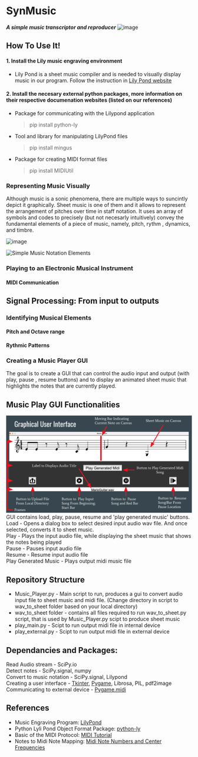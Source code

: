 # SynMusic
_**A simple music transcriptor and reproducer**_
![image](https://user-images.githubusercontent.com/20881669/204862511-7b64966e-dd5b-43d5-8e9f-26f672b4a755.png)
   
## How To Use It!
#### 1. Install the Lily music engraving environment 
  * Lily Pond is a sheet music compiler and is needed to visually display music in our program. Follow the instruction in [Lily Pond website](https://lilypond.org/download.html)
#### 2. Install the necesary external python packages, more information on their respective documenation websites (listed on our references)
  * Package for communicating with the Lilypond application
    > pip install python-ly
  * Tool and library for manipulating LilyPond files 
    > pip install mingus
  * Package for creating MIDI format files 
    > pip install MIDIUtil
  

### Representing Music Visually 
Although music is a sonic phenomena, there are multiple ways to suncintly depict it graphically. Sheet music is one of them and it allows to represent the arrangement of pitches over time in staff notation. It uses an array of symbols and codes to precisely (but not necesarly intuitively) convey the fundamental elements of a piece of music, namely, pitch, rythm , dynamics, and timbre.

![image](https://user-images.githubusercontent.com/20881669/199405616-928f35ca-6f92-4c2d-901e-33b310f2c60a.png)


![Simple Music Notation Elements](https://user-images.githubusercontent.com/20881669/199398114-b406ef6f-548c-4a37-99ca-99a2b33f67b5.png)

### Playing to an Electronic Musical Instrument
#### MIDI Communication

## Signal Processing: From input to outputs
### Identifying Musical Elements
#### Pitch and Octave range
#### Rythmic Patterns
#### 

### Creating a Music Player GUI
The goal is to create a GUI that can control the audio input and output (with play, pause , resume buttons) and to display an animated sheet music that highlights the notes that are currently played.

## Music Play GUI Functionalities 
![GUI Image](Images/GUI.png)  
GUI contains load, play, pause, resume and 'play generated music' buttons.  
Load - Opens a dialog box to select desired input audio wav file. And once selected, converts it to sheet music.  
Play - Plays the input audio file, while displaying the sheet music that shows the notes being played  
Pause - Pauses input audio file  
Resume - Resume input audio file  
Play Generated Music - Plays output midi music file   

## Repository Structure
 * Music_Player.py - Main script to run, produces a gui to convert audio input file to sheet music and midi file. (Change directory in script to wav_to_sheet folder based on your local directory)
 * wav_to_sheet folder - contains all files required to run wav_to_sheet.py script, that is used by Music_Player.py scipt to produce sheet music
 * play_main.py - Scipt to run output midi file in internal device
 * play_external.py - Scipt to run output midi file in external device
 
## Dependancies and Packages:
Read Audio stream - SciPy.io  
Detect notes - SciPy.signal, numpy  
Convert to music notation - SciPy.signal, Lilypond  
Creating a user interface - [Tkinter](https://docs.python.org/3/library/tkinter.html), [Pygame](https://www.pygame.org/wiki/about), Librosa, PIL, pdf2image  
Communicating to external device - [Pygame.midi](https://www.pygame.org/docs/ref/midi.html)
 
##  References
- Music Engraving Program: [LilyPond](http://lilypond.org/doc/v2.22/Documentation/learning/simple-notation)
- Python Lyli Pond Object Format Package: [python-ly](https://pypi.org/project/python-ly/)
- Basic of the MIDI Protocol: [MIDI Tutorial](https://www.cs.cmu.edu/~music/cmsip/readings/MIDI%20tutorial%20for%20programmers.html) 
- Notes to Midi Note Mapping: [Midi Note Numbers and Center Frequencies](https://www.inspiredacoustics.com/en/MIDI_note_numbers_and_center_frequencies)

